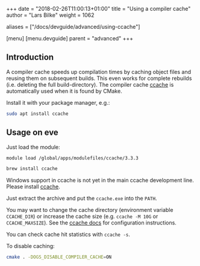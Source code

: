 +++
date = "2018-02-26T11:00:13+01:00"
title = "Using a compiler cache"
author = "Lars Bilke"
weight = 1062

aliases = ["/docs/devguide/advanced/using-ccache"]

[menu]
  [menu.devguide]
    parent = "advanced"
+++

## Introduction

A compiler cache speeds up compilation times by caching object files and reusing them on subsequent builds. This even works for complete rebuilds (i.e. deleting the full build-directory). The compiler cache [ccache](https://ccache.samba.org) is automatically used when it is found by CMake.

<div class='linux'>

Install it with your package manager, e.g.:

```bash
sudo apt install ccache
```

## Usage on eve

Just load the module:

```bash
module load /global/apps/modulefiles/ccache/3.3.3
```

</div>

<div class='mac'>

```bash
brew install ccache
```

</div>

<div class='win'>

Windows support in ccache is not yet in the main ccache development line. Please install [ccache](https://github.com/cristianadam/ccache/releases).

Just extract the archive and put the `ccache.exe` into the `PATH`.

</div>

You may want to change the cache directory (environment variable `CCACHE_DIR`) or increase the cache size (e.g. `ccache -M 10G` or `CCACHE_MAXSIZE`). See the [ccache docs](https://ccache.dev/manual/4.3.html#_configuration) for configuration instructions.

You can check cache hit statistics with `ccache -s`.

To disable caching:

```bash
cmake . -DOGS_DISABLE_COMPILER_CACHE=ON
```
